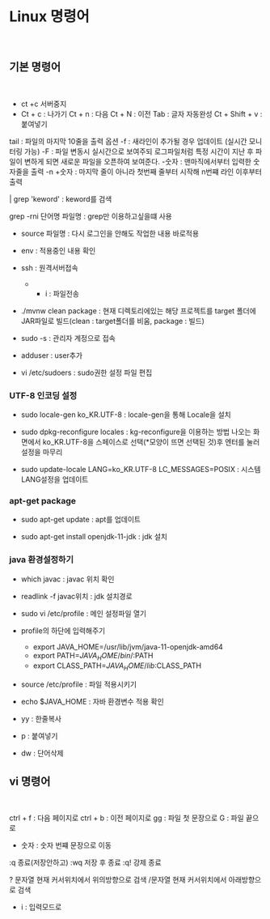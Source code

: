 # Linux 명령어
<br/>

## 기본 명령어
<br/>

+ ct +c 서버중지
+ Ct + c : 나가기
Ct + n : 다음
Ct + N : 이전
Tab : 글자 자동완성
Ct + Shift + v : 붙여넣기

tail : 파일의 마지막 10줄을 출력
옵션 
-f : 새라인이 추가될 경우 업데이트 (실시간 모니터링 가능)
-F : 파일 변동시 실시간으로 보여주되 로그파일처럼 특정 시간이 지난 후 파일이 변하게 되면 새로운 파일을 오픈하여 보여준다.
-숫자 : 맨마직에서부터 입력한 숫자줄을 출력
-n +숫자 : 마지막 줄이 아니라 첫번째 줄부터 시작해 n번쨰 라인 이후부터 출력

| grep 'keword' : keword를 검색


grep -rni 단어명 파일명 : grep만 이용하고싶을떄 사용

+ source 파일명 : 다시 로그인을 안해도 작업한 내용 바로적용

+ env : 적용중인 내용 확인

+ ssh : 원격서버접속
  + - i : 파일전송 

+ ./mvnw clean package : 현재 디렉토리에있는 해당 프로젝트를 target 폴더에 JAR파일로 빌드(clean : target폴더를 비움, package : 빌드)

+ sudo -s : 관리자 계정으로 접속

+ adduser : user추가

+ vi /etc/sudoers : sudo권한 설정 파일 편집

### UTF-8 인코딩 설정

+ sudo locale-gen ko_KR.UTF-8 : locale-gen을 통해 Locale을 설치

+ sudo dpkg-reconfigure locales : kg-reconfigure을 이용하는 방법 나오는 화면에서 ko_KR.UTF-8을 스페이스로 선택(*모양이 뜨면 선택된 것)후 엔터를 눌러 설정을 마무리

+ sudo update-locale LANG=ko_KR.UTF-8 LC_MESSAGES=POSIX :  시스템 LANG설정을 업데이트

### apt-get package

+ sudo apt-get update : apt를 업데이트

+ sudo apt-get install openjdk-11-jdk : jdk 설치


### java 환경설정하기

+ which javac : javac 위치 확인
+ readlink -f javac위치 : jdk 설치경로

+ sudo vi /etc/profile : 메인 설정파일 열기

+ profile의 하단에 입력해주기
  + export JAVA_HOME=/usr/lib/jvm/java-11-openjdk-amd64
  + export PATH=$JAVA_HOME/bin/:$PATH
  + export CLASS_PATH=$JAVA_HOME/lib:$CLASS_PATH

+ source /etc/profile : 파일 적용시키기

+ echo $JAVA_HOME : 자바 환경변수 적용 확인


+ yy : 한줄복사
+ p : 붙여넣기
+ dw : 단어삭제

## vi 명령어
<br/>

ctrl + f : 다음 페이지로
ctrl + b : 이전 페이지로
gg : 파일 첫 문장으로
G : 파일 끝으로
- 숫자 : 숫자 번쨰 문장으로 이동

:q 종료(저장안하고)
:wq 저장 후 종료
:q! 강제 종료

? 문자열  현재 커서위치에서 위의방향으로 검색 
/문자열   현재 커서위치에서 아래방향으로 검색 

+ i : 입력모드로 
